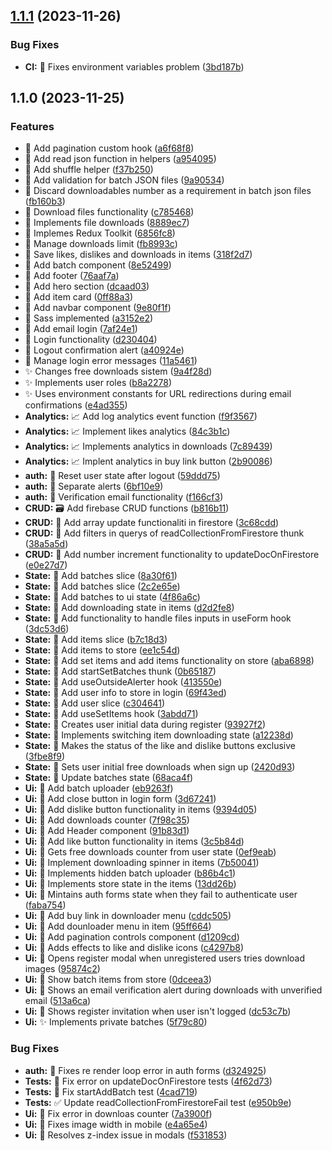 

## [1.1.1](https://github.com/juliomolinadev/sublime-pixels/compare/v1.1.0...v1.1.1) (2023-11-26)


### Bug Fixes

* **CI:** :bug: Fixes environment variables problem ([3bd187b](https://github.com/juliomolinadev/sublime-pixels/commit/3bd187b828667ce06bfc7f36eb4d30f91c47de44))

## 1.1.0 (2023-11-25)


### Features

* :construction: Add pagination custom hook ([a6f68f8](https://github.com/juliomolinadev/sublime-pixels/commit/a6f68f86f18ef8ed90e19f072076e8b407f9f3d1))
* :construction: Add read json function in helpers ([a954095](https://github.com/juliomolinadev/sublime-pixels/commit/a9540952a5d7d8f843879064e0d0933c4d763c71))
* :construction: Add shuffle helper ([f37b250](https://github.com/juliomolinadev/sublime-pixels/commit/f37b250ca44b9c8222c2bddfa3682223682ee19f))
* :construction: Add validation for batch JSON files ([9a90534](https://github.com/juliomolinadev/sublime-pixels/commit/9a90534829c4c1e5753356010a8a3042540a8b47))
* :construction: Discard downloadables number as a requirement in batch json files ([fb160b3](https://github.com/juliomolinadev/sublime-pixels/commit/fb160b3e88f02dca096a908d2f1e8dd2c4c0464d))
* :construction: Download files functionality ([c785468](https://github.com/juliomolinadev/sublime-pixels/commit/c785468100642505e5ed2df0b0dd12507f7c28a4))
* :construction: Implements file downloads ([8889ec7](https://github.com/juliomolinadev/sublime-pixels/commit/8889ec76f22bacbd380ce6a8986ceccfc8f25fe9))
* :construction: Implemes Redux Toolkit ([6856fc8](https://github.com/juliomolinadev/sublime-pixels/commit/6856fc863905638a8d0ff36bfba84bc3df1d4775))
* :construction: Manage downloads limit ([fb8993c](https://github.com/juliomolinadev/sublime-pixels/commit/fb8993ccbe87187a39b525320f300a2036625858))
* :construction: Save likes, dislikes and downloads in items ([318f2d7](https://github.com/juliomolinadev/sublime-pixels/commit/318f2d7c2f8c0211432650a27600ba3274390955))
* :lipstick: Add batch component ([8e52499](https://github.com/juliomolinadev/sublime-pixels/commit/8e52499db82822a66596bf22842070bdfb036f34))
* :lipstick: Add footer ([76aaf7a](https://github.com/juliomolinadev/sublime-pixels/commit/76aaf7a8287ee9b33e2f50fdefceb178b37c5143))
* :lipstick: Add hero section ([dcaad03](https://github.com/juliomolinadev/sublime-pixels/commit/dcaad0379ec5dc5477a9b46b4f691bcf74e7000e))
* :lipstick: Add item card ([0ff88a3](https://github.com/juliomolinadev/sublime-pixels/commit/0ff88a353628e1805bcef5e98d34fd94246fef9f))
* :lipstick: Add navbar component ([9e80f1f](https://github.com/juliomolinadev/sublime-pixels/commit/9e80f1f16a8213dec078bd776dd5e3c537203805))
* :lipstick: Sass implemented ([a3152e2](https://github.com/juliomolinadev/sublime-pixels/commit/a3152e290da240e1bf5be452520c9416e4e2af65))
* :passport_control: Add email login ([7af24e1](https://github.com/juliomolinadev/sublime-pixels/commit/7af24e11330ee7a58db355c819a01bba34f4b8b1))
* :passport_control: Login functionality ([d230404](https://github.com/juliomolinadev/sublime-pixels/commit/d230404f2dc12398dcdc380a754b4075403f87d2))
* :passport_control: Logout confirmation alert ([a40924e](https://github.com/juliomolinadev/sublime-pixels/commit/a40924e0ae4a01898ad161caf972af3579cdf6f2))
* :passport_control: Manage login error messages ([11a5461](https://github.com/juliomolinadev/sublime-pixels/commit/11a54619aa2d4e7aac070a87fa77e9e6d646395d))
* :sparkles: Changes free downloads sistem ([9a4f28d](https://github.com/juliomolinadev/sublime-pixels/commit/9a4f28d3b069d39e108dabb8513cbfab1b59a21c))
* :sparkles: Implements user roles ([b8a2278](https://github.com/juliomolinadev/sublime-pixels/commit/b8a2278cbebef267fb963072d547bd84330eda35))
* :sparkles: Uses environment constants for URL redirections during email confirmations ([e4ad355](https://github.com/juliomolinadev/sublime-pixels/commit/e4ad35541c4fd7807139effe538e5599704b3d0a))
* **Analytics:** :chart_with_upwards_trend: Add log analytics event function ([f9f3567](https://github.com/juliomolinadev/sublime-pixels/commit/f9f3567546d7a7170c7f280a8abfb8f174473563))
* **Analytics:** :chart_with_upwards_trend: Implement likes analytics ([84c3b1c](https://github.com/juliomolinadev/sublime-pixels/commit/84c3b1c2446ac0580ffb2ef5d0c4d54d3f33d219))
* **Analytics:** :chart_with_upwards_trend: Implements analytics in downloads ([7c89439](https://github.com/juliomolinadev/sublime-pixels/commit/7c89439ce0e6ead393a3e0800967a78467f78825))
* **Analytics:** :chart_with_upwards_trend: Implent analytics in buy link button ([2b90086](https://github.com/juliomolinadev/sublime-pixels/commit/2b90086e31e3c77279950e7ca713d2a80bd0f003))
* **auth:** :construction: Reset user state after logout ([59ddd75](https://github.com/juliomolinadev/sublime-pixels/commit/59ddd75bda30bd44c730c286952ce95c0845dfed))
* **auth:** :passport_control: Separate alerts ([6bf10e9](https://github.com/juliomolinadev/sublime-pixels/commit/6bf10e9176d686b51c8eb0734c6cbc7646f47ea0))
* **auth:** :passport_control: Verification email functionality ([f166cf3](https://github.com/juliomolinadev/sublime-pixels/commit/f166cf3d42b4cc58ad88dc3c76c179d13b894b37))
* **CRUD:** :card_file_box: Add firebase CRUD functions ([b816b11](https://github.com/juliomolinadev/sublime-pixels/commit/b816b11b7ea16000ac86b38d4b31d5f369d9f8b4))
* **CRUD:** :construction: Add array update functionaliti in firestore ([3c68cdd](https://github.com/juliomolinadev/sublime-pixels/commit/3c68cdd347c8dfad8e9f53e1c81847f0060f5bd3))
* **CRUD:** :construction: Add filters in querys of readCollectionFromFirestore thunk ([38a5a5d](https://github.com/juliomolinadev/sublime-pixels/commit/38a5a5dfe419b99ae1ad15eaf8af516ff1b6cde9))
* **CRUD:** :construction: Add number increment functionality to updateDocOnFirestore ([e0e27d7](https://github.com/juliomolinadev/sublime-pixels/commit/e0e27d72052bb975e991d5ee0b3cde4964ce5cc0))
* **State:** :construction: Add batches slice ([8a30f61](https://github.com/juliomolinadev/sublime-pixels/commit/8a30f61787f7e9f85736c7770f2718e9709f7208))
* **State:** :construction: Add batches slice ([2c2e65e](https://github.com/juliomolinadev/sublime-pixels/commit/2c2e65ef9dadd4e89095d4e326d9994c3e12b11b))
* **State:** :construction: Add batches to ui state ([4f86a6c](https://github.com/juliomolinadev/sublime-pixels/commit/4f86a6ccdad2044b56d2facc0a42500ca19e2c59))
* **State:** :construction: Add downloading state in items ([d2d2fe8](https://github.com/juliomolinadev/sublime-pixels/commit/d2d2fe8eabd0ddb4419f405d40b710dc3d5ae4d0))
* **State:** :construction: Add functionality to handle files inputs in useForm hook ([3dc53d6](https://github.com/juliomolinadev/sublime-pixels/commit/3dc53d619766b68d941c47d297963a875f64e8bc))
* **State:** :construction: Add items slice ([b7c18d3](https://github.com/juliomolinadev/sublime-pixels/commit/b7c18d3756e742f86c5db856bdd2e2c3cea72b69))
* **State:** :construction: Add items to store ([ee1c54d](https://github.com/juliomolinadev/sublime-pixels/commit/ee1c54de7007a4af2a5ba27d9ee1cc06dff88f84))
* **State:** :construction: Add set items and add items functionality on store ([aba6898](https://github.com/juliomolinadev/sublime-pixels/commit/aba68982e2afac957924035f3b8c9fcf3629751a))
* **State:** :construction: Add startSetBatches thunk ([0b65187](https://github.com/juliomolinadev/sublime-pixels/commit/0b65187a659817bb98e59bc2df1f4529560bdaf5))
* **State:** :construction: Add useOutsideAlerter hook ([413550e](https://github.com/juliomolinadev/sublime-pixels/commit/413550e26d8beb22fbfa93aa3cd90f03f24448f1))
* **State:** :construction: Add user info to store in login ([69f43ed](https://github.com/juliomolinadev/sublime-pixels/commit/69f43ed92221973a29709049865b1061cdd4221d))
* **State:** :construction: Add user slice ([c304641](https://github.com/juliomolinadev/sublime-pixels/commit/c3046410d6c0cb92024c139b3669b73eb83c455d))
* **State:** :construction: Add useSetItems hook ([3abdd71](https://github.com/juliomolinadev/sublime-pixels/commit/3abdd71f96fefc25f7bd3df2b6e827b91d1b2660))
* **State:** :construction: Creates user initial data during register ([93927f2](https://github.com/juliomolinadev/sublime-pixels/commit/93927f249b00b3b5de39037818d9ae646ac2d935))
* **State:** :construction: Implements switching item downloading state ([a12238d](https://github.com/juliomolinadev/sublime-pixels/commit/a12238d54d12ddd69b11d5b94ccbfc0e8caa7a9c))
* **State:** :construction: Makes the status of the like and dislike buttons exclusive ([3fbe8f9](https://github.com/juliomolinadev/sublime-pixels/commit/3fbe8f9ad43404950e2d5f298db582e1a8083334))
* **State:** :construction: Sets user initial free downloads when sign up ([2420d93](https://github.com/juliomolinadev/sublime-pixels/commit/2420d93b7288ad699c8923158b4e6279350a8740))
* **State:** :construction: Update batches state ([68aca4f](https://github.com/juliomolinadev/sublime-pixels/commit/68aca4f49721cd66346fcd49fc8e822943d8205f))
* **Ui:** :construction: Add batch uploader ([eb9263f](https://github.com/juliomolinadev/sublime-pixels/commit/eb9263f84cb45fb72b98dd7ccbcfe901fdab0d13))
* **Ui:** :construction: Add close button in login form ([3d67241](https://github.com/juliomolinadev/sublime-pixels/commit/3d67241f112a1a3613c75291d43019bdd180c964))
* **Ui:** :construction: Add dislike button functionality in items ([9394d05](https://github.com/juliomolinadev/sublime-pixels/commit/9394d0520fe2b24372b44843908caeaed5402eaf))
* **Ui:** :construction: Add downloads counter ([7f98c35](https://github.com/juliomolinadev/sublime-pixels/commit/7f98c35c955c4ddac1e8af322e16cf572e1984bc))
* **Ui:** :construction: Add Header component ([91b83d1](https://github.com/juliomolinadev/sublime-pixels/commit/91b83d1d240929f745f0b625642c87276fe1b808))
* **Ui:** :construction: Add like button functionality in items ([3c5b84d](https://github.com/juliomolinadev/sublime-pixels/commit/3c5b84db7848a74d1013b8c99f82e9c841de330c))
* **Ui:** :construction: Gets free downloads counter from user state ([0ef9eab](https://github.com/juliomolinadev/sublime-pixels/commit/0ef9eab0b4fb370b8fc47f431e2bbf56a41cdf14))
* **Ui:** :construction: Implement downloading spinner in items ([7b50041](https://github.com/juliomolinadev/sublime-pixels/commit/7b50041615bf91445dc9955ee3c49de66eda303c))
* **Ui:** :construction: Implements hidden batch uploader ([b86b4c1](https://github.com/juliomolinadev/sublime-pixels/commit/b86b4c1656b847db0a3e40cb4c42c0ee0f0a5ba3))
* **Ui:** :construction: Implements store state in the items ([13dd26b](https://github.com/juliomolinadev/sublime-pixels/commit/13dd26b05118ac5dfbffbc8933a4a55a7934190b))
* **Ui:** :construction: Mintains auth forms state when they fail to authenticate user ([faba754](https://github.com/juliomolinadev/sublime-pixels/commit/faba754085af5327f140d78eaf5836b5db83bfd8))
* **Ui:** :lipstick: Add buy link in downloader menu ([cddc505](https://github.com/juliomolinadev/sublime-pixels/commit/cddc505fb62fb86c30dee0d684a4ea9403428007))
* **Ui:** :lipstick: Add dounloader menu in item ([95ff664](https://github.com/juliomolinadev/sublime-pixels/commit/95ff664cb4b6b95111d1bc3650a212380f22331a))
* **Ui:** :lipstick: Add pagination controls component ([d1209cd](https://github.com/juliomolinadev/sublime-pixels/commit/d1209cd6fb0b8f1ff48f9db487fd898913ba83d5))
* **Ui:** :lipstick: Adds effects to like and dislike icons ([c4297b8](https://github.com/juliomolinadev/sublime-pixels/commit/c4297b8d32aaada23a88491a6dcec42429e1da96))
* **Ui:** :lipstick: Opens register modal when unregistered users tries download images ([95874c2](https://github.com/juliomolinadev/sublime-pixels/commit/95874c2d8fea640b829e08cbe005db912d0a6264))
* **Ui:** :lipstick: Show batch items from store ([0dceea3](https://github.com/juliomolinadev/sublime-pixels/commit/0dceea397be053eb1d2fc52462c0283ae9517565))
* **Ui:** :lipstick: Shows an email verification alert during downloads with unverified email ([513a6ca](https://github.com/juliomolinadev/sublime-pixels/commit/513a6cafdccb3db498867704417c9131e895bb10))
* **Ui:** :lipstick: Shows register invitation when user isn't logged ([dc53c7b](https://github.com/juliomolinadev/sublime-pixels/commit/dc53c7b80fd973b5ab7b61ed22822b3b2655017e))
* **Ui:** :sparkles: Implements private batches ([5f79c80](https://github.com/juliomolinadev/sublime-pixels/commit/5f79c8078fc78b40e5c587344f5c97673dd238f6))


### Bug Fixes

* **auth:** :bug: Fixes re render loop error in auth forms ([d324925](https://github.com/juliomolinadev/sublime-pixels/commit/d3249258bbea4a4e3b1fe5e99aba7b3e1cf2564b))
* **Tests:** :bug: Fix error on updateDocOnFirestore tests ([4f62d73](https://github.com/juliomolinadev/sublime-pixels/commit/4f62d73a7ad7297e810504a05908bfd7cb8b2c96))
* **Tests:** :bug: Fix startAddBatch test ([4cad719](https://github.com/juliomolinadev/sublime-pixels/commit/4cad719ec273416a208dd761e2c32de284ea2169))
* **Tests:** :white_check_mark: Update readCollectionFromFirestoreFail test ([e950b9e](https://github.com/juliomolinadev/sublime-pixels/commit/e950b9e7b8bdf21521a7318e13d5d5aaf78d8495))
* **Ui:** :bug: Fix error in downloas counter ([7a3900f](https://github.com/juliomolinadev/sublime-pixels/commit/7a3900f1b6e6776972d4f78c714a4fb3fa1d82cb))
* **Ui:** :bug: Fixes image width in mobile ([e4a65e4](https://github.com/juliomolinadev/sublime-pixels/commit/e4a65e4b8852f5a8971b38ed26fca22db8c7291e))
* **Ui:** :bug: Resolves z-index issue in modals ([f531853](https://github.com/juliomolinadev/sublime-pixels/commit/f53185361550700927c2764ce3a020e884ccf4ce))
